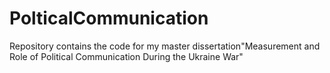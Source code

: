 # PolticalCommunication
Repository contains the code for my master dissertation"Measurement and Role of Political Communication During the Ukraine War"
